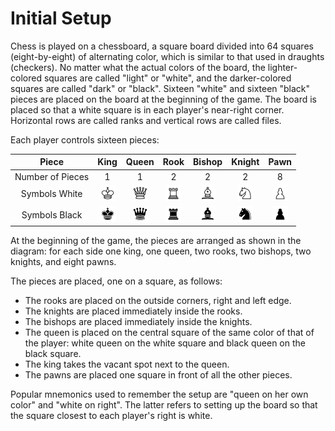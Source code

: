 # Initial Setup

Chess is played on a chessboard, a square board divided into 64 squares (eight-by-eight) 
of alternating color, which is similar to that used in draughts (checkers).
No matter what the actual colors of the board, the lighter-colored squares are called 
"light" or "white", and the darker-colored squares are called "dark" or "black". 
Sixteen "white" and sixteen "black" pieces are placed on the board at the beginning of the game. 
The board is placed so that a white square is in each player's near-right corner. 
Horizontal rows are called ranks and vertical rows are called files.

Each player controls sixteen pieces: 

|      Piece       |   King    |   Queen    |   Rook    |   Bishop    |   Knight    |   Pawn    |
|:----------------:|:---------:|:----------:|:---------:|:-----------:|:-----------:|:---------:|
| Number of Pieces |     1     |     1      |     2     |      2      |      2      |     8     |
|  Symbols White   | ![king_w] | ![queen_w] | ![rook_w] | ![bishop_w] | ![knight_w] | ![pawn_w] |
|  Symbols Black   | ![king_b] | ![queen_b] | ![rook_b] | ![bishop_b] | ![knight_b] | ![pawn_b] |

[king_w]: ../../resources/images/pieces/king_white.png
[queen_w]: ../../resources/images/pieces/queen_white.png
[rook_w]: ../../resources/images/pieces/rook_white.png
[bishop_w]: ../../resources/images/pieces/bishop_white.png
[knight_w]: ../../resources/images/pieces/knight_white.png
[pawn_w]: ../../resources/images/pieces/pawn_white.png
[king_b]: ../../resources/images/pieces/king_black.png
[queen_b]: ../../resources/images/pieces/queen_black.png
[rook_b]: ../../resources/images/pieces/rook_black.png
[bishop_b]: ../../resources/images/pieces/bishop_black.png
[knight_b]: ../../resources/images/pieces/knight_black.png
[pawn_b]: ../../resources/images/pieces/pawn_black.png

At the beginning of the game, the pieces are arranged as shown in the diagram: 
for each side one king, one queen, two rooks, two bishops, two knights, and eight pawns. 

The pieces are placed, one on a square, as follows:
- The rooks are placed on the outside corners, right and left edge.
- The knights are placed immediately inside the rooks.
- The bishops are placed immediately inside the knights.
- The queen is placed on the central square of the same color of that of the player: 
  white queen on the white square and black queen on the black square.
- The king takes the vacant spot next to the queen.
- The pawns are placed one square in front of all the other pieces.


Popular mnemonics used to remember the setup are "queen on her own color" and "white on right". 
The latter refers to setting up the board so that the square closest to each player's right 
is white.
